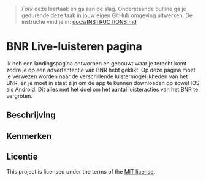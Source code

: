 > _Fork_ deze leertaak en ga aan de slag. Onderstaande outline ga je gedurende deze taak in jouw eigen GitHub omgeving uitwerken. De instructie vind je in: [docs/INSTRUCTIONS.md](docs/INSTRUCTIONS.md)

# BNR Live-luisteren pagina
Ik heb een landingspagina ontworpen en gebouwt waar je terecht komt zodra je op een advertententie van BNR hebt geklikt. Op deze pagina moet je verwezen worden naar de verschillende luistermogelijkheden van het BNR, en je moet in staat zijn om de app te kunnen downloaden op zowel IOS als Android. Dit alles met het doel om het aantal luisteracties van het BNR te vergroten.

## Beschrijving
<!-- In de Beschrijving staat hoe je project er uit ziet, hoe het werkt en wat je er mee kan. -->
<!-- Voeg een mooie poster visual toe 📸 -->
<!-- Voeg een link toe naar Github Pages 🌐-->

## Kenmerken
<!-- Bij Kenmerken staat welke technieken zijn gebruikt en hoe. Wat is de HTML structuur? Wat zijn de belangrijkste dingen in CSS? Wat is er met JS gedaan en hoe? -->

## Licentie

This project is licensed under the terms of the [MIT license](./LICENSE).

